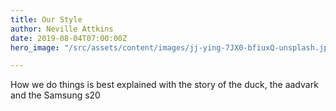 ```yaml
---
title: Our Style
author: Neville Attkins
date: 2019-08-04T07:00:00Z
hero_image: "/src/assets/content/images/jj-ying-7JX0-bfiuxQ-unsplash.jpg"

---
```

How we do things is best explained with the story of the duck, the aadvark and the Samsung s20